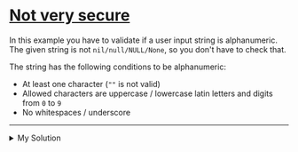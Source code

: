 # [Not very secure](https://www.codewars.com/kata/526dbd6c8c0eb53254000110)

In this example you have to validate if a user input string is alphanumeric. The given string is not `nil/null/NULL/None`, so you don't have to check that.

The string has the following conditions to be alphanumeric:

- At least one character (`""` is not valid)
- Allowed characters are uppercase / lowercase latin letters and digits from `0` to `9`
- No whitespaces / underscore

---

<details><summary>My Solution</summary>

```js
function alphanumeric(string) {
  return string.length > 0 && string.replace(/[a-z0-9]/gi, v => '').length === 0
}
```

</details>

